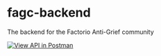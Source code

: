 # fagc-backend

The backend for the Factorio Anti-Grief community

[![View API in Postman](https://run.pstmn.io/button.svg)](https://app.getpostman.com/run-collection/13894069-316d1e66-91a8-4707-bb7f-55fbd956fb89?action=collection%2Ffork&collection-url=entityId%3D13894069-316d1e66-91a8-4707-bb7f-55fbd956fb89%26entityType%3Dcollection%26workspaceId%3D0612efff-f7ea-4c15-89e8-63ef13852eeb)

